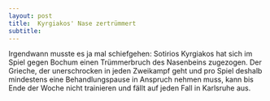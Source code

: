 ```yaml
---
layout: post
title:  Kyrgiakos' Nase zertrümmert
subtitle:  
---
```


Irgendwann musste es ja mal schiefgehen: Sotirios Kyrgiakos hat sich im Spiel gegen Bochum einen Trümmerbruch des Nasenbeins zugezogen. Der Grieche, der unerschrocken in jeden Zweikampf geht und pro Spiel deshalb mindestens eine Behandlungspause in Anspruch nehmen muss, kann bis Ende der Woche nicht trainieren und fällt auf jeden Fall in Karlsruhe aus.


